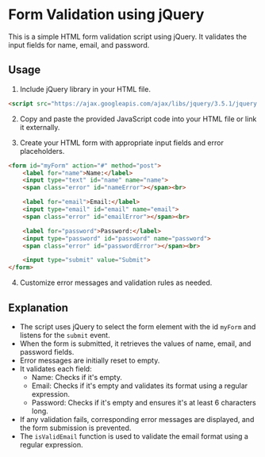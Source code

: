 # Form Validation using jQuery

This is a simple HTML form validation script using jQuery. It validates the input fields for name, email, and password.

## Usage

1. Include jQuery library in your HTML file.
```html
<script src="https://ajax.googleapis.com/ajax/libs/jquery/3.5.1/jquery.min.js"></script>
```

2. Copy and paste the provided JavaScript code into your HTML file or link it externally.

3. Create your HTML form with appropriate input fields and error placeholders.
```html
<form id="myForm" action="#" method="post">
    <label for="name">Name:</label>
    <input type="text" id="name" name="name">
    <span class="error" id="nameError"></span><br>

    <label for="email">Email:</label>
    <input type="email" id="email" name="email">
    <span class="error" id="emailError"></span><br>

    <label for="password">Password:</label>
    <input type="password" id="password" name="password">
    <span class="error" id="passwordError"></span><br>

    <input type="submit" value="Submit">
</form>
```

4. Customize error messages and validation rules as needed.

## Explanation

- The script uses jQuery to select the form element with the id `myForm` and listens for the `submit` event.
- When the form is submitted, it retrieves the values of name, email, and password fields.
- Error messages are initially reset to empty.
- It validates each field:
  - Name: Checks if it's empty.
  - Email: Checks if it's empty and validates its format using a regular expression.
  - Password: Checks if it's empty and ensures it's at least 6 characters long.
- If any validation fails, corresponding error messages are displayed, and the form submission is prevented.
- The `isValidEmail` function is used to validate the email format using a regular expression.
